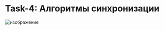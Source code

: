 # Task-4: Алгоритмы синхронизации

![изображение](https://github.com/osogi/parallel-prog/assets/66139162/4757fd0c-0051-490a-925d-73fa1adcdeab)
